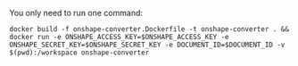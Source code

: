 You only need to run one command:
```
docker build -f onshape-converter.Dockerfile -t onshape-converter . && docker run -e ONSHAPE_ACCESS_KEY=$ONSHAPE_ACCESS_KEY -e ONSHAPE_SECRET_KEY=$ONSHAPE_SECRET_KEY -e DOCUMENT_ID=$DOCUMENT_ID -v $(pwd):/workspace onshape-converter
```
